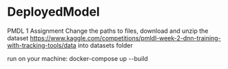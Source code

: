 # DeployedModel
PMDL 1 Assignment
Change the paths to files, download and unzip the dataset https://www.kaggle.com/competitions/pmldl-week-2-dnn-training-with-tracking-tools/data into datasets folder

run on your machine: docker-compose up --build 
